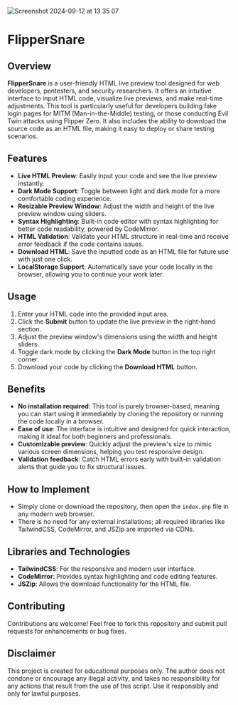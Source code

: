 
![Screenshot 2024-09-12 at 13 35 07](https://github.com/user-attachments/assets/4448a7ff-ec49-46fa-ba39-2b7f0268e35d)

# FlipperSnare

## Overview

**FlipperSnare** is a user-friendly HTML live preview tool designed for web developers, pentesters, and security researchers. It offers an intuitive interface to input HTML code, visualize live previews, and make real-time adjustments. This tool is particularly useful for developers building fake login pages for MITM (Man-in-the-Middle) testing, or those conducting Evil Twin attacks using Flipper Zero. It also includes the ability to download the source code as an HTML file, making it easy to deploy or share testing scenarios.

## Features

- **Live HTML Preview**: Easily input your code and see the live preview instantly.
- **Dark Mode Support**: Toggle between light and dark mode for a more comfortable coding experience.
- **Resizable Preview Window**: Adjust the width and height of the live preview window using sliders.
- **Syntax Highlighting**: Built-in code editor with syntax highlighting for better code readability, powered by CodeMirror.
- **HTML Validation**: Validate your HTML structure in real-time and receive error feedback if the code contains issues.
- **Download HTML**: Save the inputted code as an HTML file for future use with just one click.
- **LocalStorage Support**: Automatically save your code locally in the browser, allowing you to continue your work later.

## Usage

1. Enter your HTML code into the provided input area.
2. Click the **Submit** button to update the live preview in the right-hand section.
3. Adjust the preview window's dimensions using the width and height sliders.
4. Toggle dark mode by clicking the **Dark Mode** button in the top right corner.
5. Download your code by clicking the **Download HTML** button.

## Benefits

- **No installation required**: This tool is purely browser-based, meaning you can start using it immediately by cloning the repository or running the code locally in a browser.
- **Ease of use**: The interface is intuitive and designed for quick interaction, making it ideal for both beginners and professionals.
- **Customizable preview**: Quickly adjust the preview's size to mimic various screen dimensions, helping you test responsive design.
- **Validation feedback**: Catch HTML errors early with built-in validation alerts that guide you to fix structural issues.

## How to Implement

- Simply clone or download the repository, then open the `index.php` file in any modern web browser.
- There is no need for any external installations; all required libraries like TailwindCSS, CodeMirror, and JSZip are imported via CDNs.

## Libraries and Technologies

- **TailwindCSS**: For the responsive and modern user interface.
- **CodeMirror**: Provides syntax highlighting and code editing features.
- **JSZip**: Allows the download functionality for the HTML file.

## Contributing

Contributions are welcome! Feel free to fork this repository and submit pull requests for enhancements or bug fixes.

## Disclaimer

This project is created for educational purposes only. The author does not condone or encourage any illegal activity, and takes no responsibility for any actions that result from the use of this script. Use it responsibly and only for lawful purposes.
